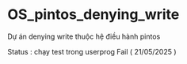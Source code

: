 # OS_pintos_denying_write

Dự án denying write thuộc hệ điều hành pintos 


Status : chạy test trong userprog Fail ( 21/05/2025 ) 

